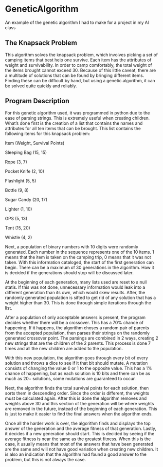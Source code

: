 # GeneticAlgorithm
An example of the genetic algorithm I had to make for a project in my AI class

## The Knapsack Problem

This algorithm solves the knapsack problem, which involves picking a set of 
camping items that best help one survive. Each item has the attributes of weight
and survivability. In order to camp comfortably, the total weight of the items 
brought cannot exceed 30. Because of this little caveat, there are a multitude 
of solutions that can be found by bringing different items. Finding these can be
difficult by hand, but using a genetic algorithm, it can be solved quite quickly 
and reliably. 

## Program Description

For this genetic algorithm used, it was programmed in python due to the ease of 
parsing strings. This is extremely useful when creating children. What’s done first
is the creation of a list that contains the names and attributes for all ten items 
that can be brought. This list contains the following items for this knapsack problem:

Item (Weight, Survival Points)

Sleeping Bag (15, 15)

Rope (3, 7)

Pocket Knife (2, 10)

Flashlight (5, 5)

Bottle (9, 8)

Sugar Candy (20, 17)

Lighter	(1, 10)

GPS (5, 13)

Tent (15, 20)

Whistle	(4, 2)


Next, a population of binary numbers with 10 digits were randomly generated. Each number
in the sequence represents one of the 10 items. 1 means that the item is taken on the 
camping trip, 0 means that it was not taken. With this information cataloged, the start
of the first generation can begin. There can be a maximum of 30 generations in the 
algorithm. How it is decided if the generations should stop will be discussed later.
 
At the beginning of each generation, many lists used are reset to a null statis. If this 
was not done, unnecessary information would leak into a different generation than its own,
which would skew results. After, the randomly generated population is sifted to get rid of 
any solution that has a weight higher than 30. This is done through simple iterations through
the list. 

After a population of only acceptable answers is present, the program decides whether there 
will be a crossover. This has a 70% chance of happening. If it happens, the algorithm choses 
a random pair of parents from the accepted population, then parses their strings on the randomly
generated crossover point. The parsings are combined in 2 ways, creating 2 new strings that are
the children of the 2 parents. This process is done 7 times and all the new children are added 
to the population. 
	
With this new population, the algorithm goes through every bit of every solution and throws a 
dice to see if it that bit should mutate. A mutation consists of changing the value 0 or 1 to 
the opposite value. This has a 1% chance of happening, but as each solution is 10 bits and there
can be as much as 20+ solutions, some mutations are guaranteed to occur. 
	
Next, the algorithm finds the total survival points for each solution, then sorts them in descending
order. Since the order is different, the weights must be calculated again. After this is done the 
algorithm removes and weights above 30 and this section of the generation will be where weights are 
removed in the future, instead of the beginning of each generation. This is just to make it easier 
to find the final answers when the algorithm ends. 
	
Once all the harder work is over, the algorithm finds and displays the top answer of the generation 
and the average fitness of that generation. Lastly, it decides if a new generation should start. This
is decided by seeing if the average fitness is near the same as the greatest fitness. When this is the
case, it usually means that most of the answers that have been generated are the same and will not have
good variation when creating new children. It is also an indication that the algorithm had found a good
answer to the problem, but this is not always the case. 
